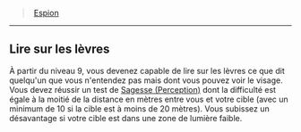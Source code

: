 ﻿---
!Generic
Id: rogue_spy_hd.md#lire-sur-les-lèvres
ParentLink: rogue_spy_hd.md#espion
Name: Lire sur les lèvres
ParentName: Espion
NameLevel: 2
---
> [Espion](hd_rogue_spy.md)

---

## Lire sur les lèvres

À partir du niveau 9, vous devenez capable de lire sur les lèvres ce que dit quelqu'un que vous n'entendez pas mais dont vous pouvez voir le visage. Vous devez réussir un test de [Sagesse (Perception)](hd_abilities_wisdom_perception.md) dont la difficulté est égale à la moitié de la distance en mètres entre vous et votre cible (avec un minimum de 10 si la cible est à moins de 20 mètres). Vous subissez un désavantage si votre cible est dans une zone de lumière faible.

